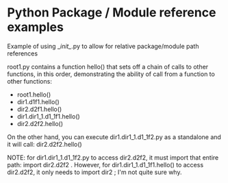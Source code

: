 # Python Package / Module reference examples

Example of using \__init\__.py to allow for relative package/module 
path references 

root1.py contains a function hello() that sets off a chain of calls to 
other functions, in this order, demonstrating the ability of call from 
a function to other functions:
- root1.hello()
- dir1.d1f1.hello()
- dir2.d2f1.hello()
- dir1.dir1_1.d1_1f1.hello()
- dir2.d2f2.hello()

On the other hand, you can execute dir1.dir1_1.d1_1f2.py as a 
standalone and it will call: dir2.d2f2.hello()

NOTE: for dir1.dir1_1.d1_1f2.py to access dir2.d2f2, it must import 
that entire path: import dir2.d2f2 .
However, for dir1.dir1_1.d1_1f1.hello() to access dir2.d2f2, it only
needs to import dir2 ; I'm not quite sure why.